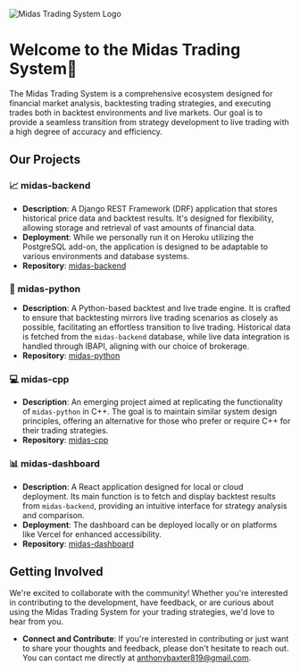 ![Midas Trading System Logo](/images/logo.png)

# Welcome to the Midas Trading System👋

The Midas Trading System is a comprehensive ecosystem designed for financial market analysis, backtesting trading strategies, and executing trades both in backtest environments and live markets. Our goal is to provide a seamless transition from strategy development to live trading with a high degree of accuracy and efficiency.

## Our Projects

### 📈 midas-backend
- **Description**: A Django REST Framework (DRF) application that stores historical price data and backtest results. It's designed for flexibility, allowing storage and retrieval of vast amounts of financial data.
- **Deployment**: While we personally run it on Heroku utilizing the PostgreSQL add-on, the application is designed to be adaptable to various environments and database systems.
- **Repository**: [midas-backend](https://github.com/yourorganization/midas-backend)

### 🐍 midas-python
- **Description**: A Python-based backtest and live trade engine. It is crafted to ensure that backtesting mirrors live trading scenarios as closely as possible, facilitating an effortless transition to live trading. Historical data is fetched from the `midas-backend` database, while live data integration is handled through IBAPI, aligning with our choice of brokerage.
- **Repository**: [midas-python](https://github.com/yourorganization/midas-python)

### 💻 midas-cpp
- **Description**: An emerging project aimed at replicating the functionality of `midas-python` in C++. The goal is to maintain similar system design principles, offering an alternative for those who prefer or require C++ for their trading strategies.
- **Repository**: [midas-cpp](https://github.com/yourorganization/midas-cpp)

### 📊 midas-dashboard
- **Description**: A React application designed for local or cloud deployment. Its main function is to fetch and display backtest results from `midas-backend`, providing an intuitive interface for strategy analysis and comparison.
- **Deployment**: The dashboard can be deployed locally or on platforms like Vercel for enhanced accessibility.
- **Repository**: [midas-dashboard](https://github.com/yourorganization/midas-dashboard)

## Getting Involved

We're excited to collaborate with the community! Whether you're interested in contributing to the development, have feedback, or are curious about using the Midas Trading System for your trading strategies, we'd love to hear from you.

- **Connect and Contribute**: If you're interested in contributing or just want to share your thoughts and feedback, please don't hesitate to reach out. You can contact me directly at [anthonybaxter819@gmail.com](mailto:your-email@example.com).



<!--
- **Join the Conversation**: While we're still in the process of setting up formal contribution guidelines and discussion forums, your early interest and input would be invaluable in shaping the future of the Midas Trading System. 

- **Stay Tuned**: We're working on developing comprehensive documentation for each project within the ecosystem. Your feedback and questions will help us focus on the areas that matter most to our users and contributors.
-->
